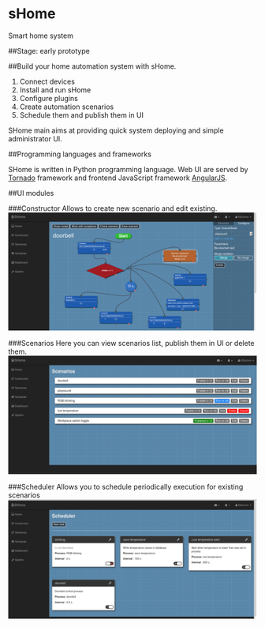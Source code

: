 # sHome
Smart home system

##Stage: early prototype

##Build your home automation system with sHome.

1. Connect devices
2. Install and run sHome
3. Configure plugins
3. Create automation scenarios
4. Schedule them and publish them in UI

SHome main aims at providing quick system deploying and simple administrator UI.

##Programming languages and frameworks

SHome is written in Python programming language. Web UI are served by [Tornado](http://tornadoweb.org/) framework and frontend JavaScript framework [AngularJS](http://angularjs.org/).

##UI modules

###Constructor
Allows to create new scenario and edit existing.
![](https://github.com/Cirreth/shome/blob/master/images/constructor-ui.png)

###Scenarios 
Here you can view scenarios list, publish them in UI or delete them.
![](https://github.com/Cirreth/shome/blob/master/images/scenarios-ui.png)

###Scheduler
Allows you to schedule periodically execution for existing scenarios
![](https://github.com/Cirreth/shome/blob/master/images/scheduler-ui.png)











































































































































